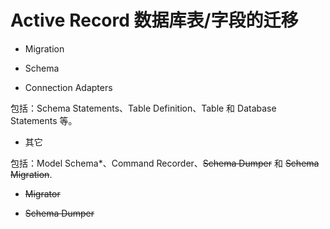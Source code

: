 # Active Record 数据库表/字段的迁移

* Migration

* Schema

* Connection Adapters

包括：Schema Statements、Table Definition、Table 和 Database Statements 等。

* 其它

包括：Model Schema\*、Command Recorder、~~Schema Dumper~~ 和 ~~Schema Migration~~.

* ~~Migrator~~

* ~~Schema Dumper~~



